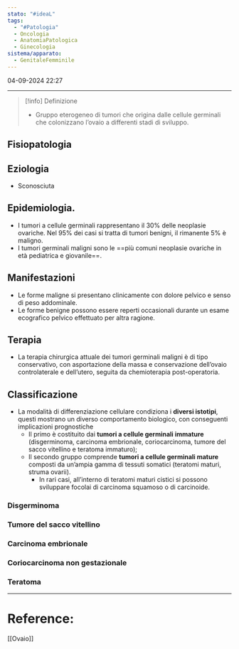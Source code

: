 ```yaml
---
stato: "#ideaL"
tags:
  - "#Patologia"
  - Oncologia
  - AnatomiaPatologica
  - Ginecologia
sistema/apparato:
  - GenitaleFemminile
---
```

04-09-2024 22:27

--- 

>[!info] Definizione
>- Gruppo eterogeneo di tumori che origina dalle cellule germinali che colonizzano l’ovaio a differenti stadi di sviluppo.

## Fisiopatologia

## Eziologia
- Sconosciuta
## Epidemiologia. 
- I tumori a cellule germinali rappresentano il 30% delle neoplasie ovariche. Nel 95% dei casi si tratta di tumori benigni, il rimanente 5% è maligno.
- I tumori germinali maligni sono le ==più comuni neoplasie ovariche in età pediatrica e giovanile==.

## Manifestazioni
- Le forme maligne si presentano clinicamente con dolore pelvico e senso di peso addominale. 
- Le forme benigne possono essere reperti occasionali durante un esame ecografico pelvico effettuato per altra ragione. 
## Terapia
- La terapia chirurgica attuale dei tumori germinali maligni è di tipo conservativo, con asportazione della massa e conservazione dell’ovaio controlaterale e dell’utero, seguita da chemioterapia post-operatoria.

## Classificazione
- La modalità di differenziazione cellulare condiziona i **diversi istotipi**, questi mostrano un diverso comportamento biologico, con conseguenti implicazioni prognostiche
	- Il primo è costituito dai **tumori a cellule germinali immature** (disgerminoma, carcinoma embrionale, coriocarcinoma, tumore del sacco vitellino e teratoma immaturo);
	- Il secondo gruppo comprende **tumori a cellule germinali mature** composti da un’ampia gamma di tessuti somatici (teratomi maturi, struma ovarii).
		- In rari casi, all’interno di teratomi maturi cistici si possono sviluppare focolai di carcinoma squamoso o di carcinoide.
### Disgerminoma

### Tumore del sacco vitellino
### Carcinoma embrionale
### Coriocarcinoma non gestazionale
### Teratoma






--- 
# Reference:
[[Ovaio]]